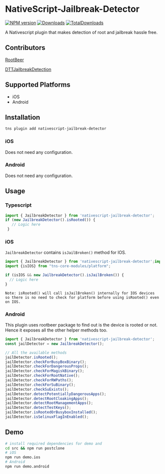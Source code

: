 # NativeScript-Jailbreak-Detector


[![NPM version][npm-image]][npm-url]
[![Downloads][downloads-image]][npm-url]
[![TotalDownloads][total-downloads-image]][npm-url]

[npm-image]:https://img.shields.io/npm/v/nativescript-jailbreak-detector.svg
[npm-url]:https://www.npmjs.com/package/nativescript-jailbreak-detector
[downloads-image]:http://img.shields.io/npm/dm/nativescript-jailbreak-detector.svg
[total-downloads-image]:http://img.shields.io/npm/dt/nativescript-jailbreak-detector.svg?label=total%20downloads

A Nativescript plugin that makes detection of root and jailbreak hassle free. 

## Contributors

[RootBeer](https://github.com/scottyab/rootbeer)

[DTTJailbreakDetection](https://github.com/thii/DTTJailbreakDetection)

## Supported Platforms
- iOS
- Android

## Installation
```bash
tns plugin add nativescript-jailbreak-detector
```

### iOS

Does not need any configuration.

### Android

Does not need any configuration.

## Usage
### Typescript

```typescript
import { JailbreakDetector } from 'nativescript-jailbreak-detector';
if (new JailbreakDetector().isRooted()) {
   // Logic here
 }
```

### iOS

`JailbreakDetector` contains `isJailBroken()` method for IOS.

```typescript
import { JailbreakDetector } from 'nativescript-jailbreak-detector';import {isIOS} from "tns-core-modules/platform";
import {isIOS} from "tns-core-modules/platform";

if (isIOS && new JailbreakDetector().isJailBroken()) {
  // Logic here
}
```

`Note: isRooted() will call isJailBroken() internally for IOS devices
so there is no need to check for platform before using isRooted() even on IOS.`

### Android

This plugin uses rootbeer package to find out is the device is rooted or not.
 Hence it exposes all the other helper methods too. 
```typescript
import { JailbreakDetector } from 'nativescript-jailbreak-detector';
const jailDetector = new JailbreakDetector();

// All the available methods
jailDetector.isRooted();
jailDetector.checkForBusyBoxBinary();
jailDetector.checkForDangerousProps();
jailDetector.checkForMagiskBinary();
jailDetector.checkForRootNative();
jailDetector.checkForRWPaths();
jailDetector.checkForSuBinary();
jailDetector.checkSuExists();
jailDetector.detectPotentiallyDangerousApps();
jailDetector.detectRootCloakingApps();
jailDetector.detectRootManagementApps();
jailDetector.detectTestKeys();
jailDetector.isRootedOrBusyboxInstalled();
jailDetector.isSelinuxFlagInEnabled();
```

## Demo
```bash
# install required dependencies for demo and 
cd src && npm run postclone
# iOS
npm run demo.ios
# Android
npm run demo.android
```


